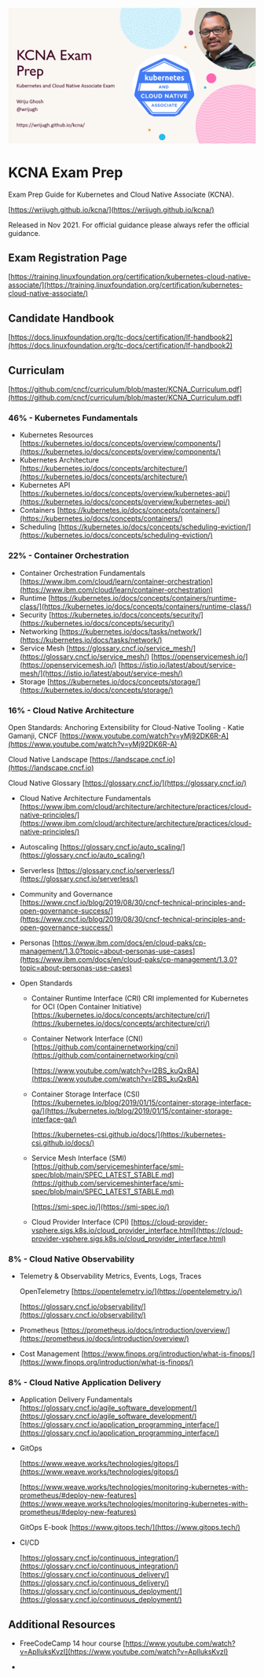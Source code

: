 ![Header](images/KCNA-Header.png)

# KCNA Exam Prep

Exam Prep Guide for Kubernetes and Cloud Native Associate (KCNA). 

[https://wrijugh.github.io/kcna/](https://wrijugh.github.io/kcna/)

Released in Nov 2021. For official guidance please always refer the official guidance. 

## Exam Registration Page
[https://training.linuxfoundation.org/certification/kubernetes-cloud-native-associate/](https://training.linuxfoundation.org/certification/kubernetes-cloud-native-associate/)

## Candidate Handbook
[https://docs.linuxfoundation.org/tc-docs/certification/lf-handbook2](https://docs.linuxfoundation.org/tc-docs/certification/lf-handbook2)

## Curriculam
[https://github.com/cncf/curriculum/blob/master/KCNA_Curriculum.pdf](https://github.com/cncf/curriculum/blob/master/KCNA_Curriculum.pdf)

### 46% - Kubernetes Fundamentals
- Kubernetes Resources
	[https://kubernetes.io/docs/concepts/overview/components/](https://kubernetes.io/docs/concepts/overview/components/)
- Kubernetes Architecture
	[https://kubernetes.io/docs/concepts/architecture/](https://kubernetes.io/docs/concepts/architecture/)
- Kubernetes API
	[https://kubernetes.io/docs/concepts/overview/kubernetes-api/](https://kubernetes.io/docs/concepts/overview/kubernetes-api/)
- Containers
	[https://kubernetes.io/docs/concepts/containers/](https://kubernetes.io/docs/concepts/containers/)
- Scheduling
	[https://kubernetes.io/docs/concepts/scheduling-eviction/](https://kubernetes.io/docs/concepts/scheduling-eviction/)

### 22% - Container Orchestration
- Container Orchestration Fundamentals
	[https://www.ibm.com/cloud/learn/container-orchestration](https://www.ibm.com/cloud/learn/container-orchestration)
- Runtime
	[https://kubernetes.io/docs/concepts/containers/runtime-class/](https://kubernetes.io/docs/concepts/containers/runtime-class/)
- Security
	[https://kubernetes.io/docs/concepts/security/](https://kubernetes.io/docs/concepts/security/)
- Networking
	[https://kubernetes.io/docs/tasks/network/](https://kubernetes.io/docs/tasks/network/)
- Service Mesh
	[https://glossary.cncf.io/service_mesh/](https://glossary.cncf.io/service_mesh/)
	[https://openservicemesh.io/](https://openservicemesh.io/)
	[https://istio.io/latest/about/service-mesh/](https://istio.io/latest/about/service-mesh/)
- Storage
	[https://kubernetes.io/docs/concepts/storage/](https://kubernetes.io/docs/concepts/storage/)

### 16% - Cloud Native Architecture

Open Standards: Anchoring Extensibility for Cloud-Native Tooling - Katie Gamanji, CNCF
[https://www.youtube.com/watch?v=yMj92DK6R-A](https://www.youtube.com/watch?v=yMj92DK6R-A)

Cloud Native Landscape [https://landscape.cncf.io](https://landscape.cncf.io)
        
Cloud Native Glossary [https://glossary.cncf.io/](https://glossary.cncf.io/)
	
- Cloud Native Architecture Fundamentals
	[https://www.ibm.com/cloud/architecture/architecture/practices/cloud-native-principles/](https://www.ibm.com/cloud/architecture/architecture/practices/cloud-native-principles/)
- Autoscaling
	[https://glossary.cncf.io/auto_scaling/](https://glossary.cncf.io/auto_scaling/)

- Serverless
	[https://glossary.cncf.io/serverless/](https://glossary.cncf.io/serverless/)
- Community and Governance
	[https://www.cncf.io/blog/2019/08/30/cncf-technical-principles-and-open-governance-success/](https://www.cncf.io/blog/2019/08/30/cncf-technical-principles-and-open-governance-success/)
- Personas
	[https://www.ibm.com/docs/en/cloud-paks/cp-management/1.3.0?topic=about-personas-use-cases](https://www.ibm.com/docs/en/cloud-paks/cp-management/1.3.0?topic=about-personas-use-cases)

- Open Standards
	- Container Runtime Interface (CRI) 
	CRI implemented for Kubernetes for OCI (Open Container Initiative)
	[https://kubernetes.io/docs/concepts/architecture/cri/](https://kubernetes.io/docs/concepts/architecture/cri/)
	
	- Container Network Interface (CNI)
	    [https://github.com/containernetworking/cni](https://github.com/containernetworking/cni)
    
        [https://www.youtube.com/watch?v=l2BS_kuQxBA](https://www.youtube.com/watch?v=l2BS_kuQxBA)

	- Container Storage Interface (CSI)
	    [https://kubernetes.io/blog/2019/01/15/container-storage-interface-ga/](https://kubernetes.io/blog/2019/01/15/container-storage-interface-ga/)
    
        [https://kubernetes-csi.github.io/docs/](https://kubernetes-csi.github.io/docs/)
    
	- Service Mesh Interface (SMI)
        [https://github.com/servicemeshinterface/smi-spec/blob/main/SPEC_LATEST_STABLE.md](https://github.com/servicemeshinterface/smi-spec/blob/main/SPEC_LATEST_STABLE.md)

        [https://smi-spec.io/](https://smi-spec.io/)
	
	- Cloud Provider Interface (CPI)
        [https://cloud-provider-vsphere.sigs.k8s.io/cloud_provider_interface.html](https://cloud-provider-vsphere.sigs.k8s.io/cloud_provider_interface.html)

### 8% - Cloud Native Observability
- Telemetry & Observability
	Metrics, Events, Logs, Traces
	
    OpenTelemetry 
    [https://opentelemetry.io/](https://opentelemetry.io/)
	
    [https://glossary.cncf.io/observability/](https://glossary.cncf.io/observability/)
- Prometheus
	[https://prometheus.io/docs/introduction/overview/](https://prometheus.io/docs/introduction/overview/)
- Cost Management
	[https://www.finops.org/introduction/what-is-finops/](https://www.finops.org/introduction/what-is-finops/)

### 8% - Cloud Native Application Delivery
- Application Delivery Fundamentals
	[https://glossary.cncf.io/agile_software_development/](https://glossary.cncf.io/agile_software_development/)
	[https://glossary.cncf.io/application_programming_interface/](https://glossary.cncf.io/application_programming_interface/)
- GitOps
	
    [https://www.weave.works/technologies/gitops/](https://www.weave.works/technologies/gitops/)
    
    [https://www.weave.works/technologies/monitoring-kubernetes-with-prometheus/#deploy-new-features](https://www.weave.works/technologies/monitoring-kubernetes-with-prometheus/#deploy-new-features)
    
    GitOps E-book [https://www.gitops.tech/](https://www.gitops.tech/)

- CI/CD

	[https://glossary.cncf.io/continuous_integration/](https://glossary.cncf.io/continuous_integration/)
	[https://glossary.cncf.io/continuous_delivery/](https://glossary.cncf.io/continuous_delivery/)
	[https://glossary.cncf.io/continuous_deployment/](https://glossary.cncf.io/continuous_deployment/)

## Additional Resources

- FreeCodeCamp 14 hour course 
	[https://www.youtube.com/watch?v=AplluksKvzI](https://www.youtube.com/watch?v=AplluksKvzI)

- 